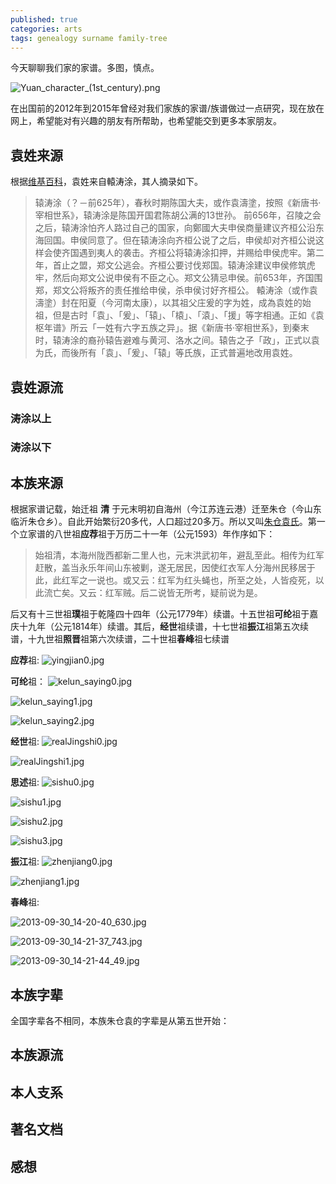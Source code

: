 ```yaml
---
published: true
categories: arts
tags: genealogy surname family-tree
---
```

今天聊聊我们家的家谱。多图，慎点。

![Yuan_character_(1st_century).png]({{site.baseurl}}/images/Yuan_character_(1st_century).png)

在出国前的2012年到2015年曾经对我们家族的家谱/族谱做过一点研究，现在放在网上，希望能对有兴趣的朋友有所帮助，也希望能交到更多本家朋友。

## 袁姓来源
根据[维基百科](https://zh.wikipedia.org/wiki/%E8%BD%85%E5%AE%A3%E4%BB%B2)，袁姓来自轅涛涂，其人摘录如下。
>辕涛涂（？－前625年），春秋时期陈国大夫，或作袁濤塗，按照《新唐书·宰相世系》，辕涛涂是陈国开国君陈胡公满的13世孙。
前656年，召陵之会之后，辕涛涂怕齐人路过自己的国家，向鄭國大夫申侯商量建议齐桓公沿东海回国。申侯同意了。但在辕涛涂向齐桓公说了之后，申侯却对齐桓公说这样会使齐国遇到夷人的袭击。齐桓公将辕涛涂扣押，并赐给申侯虎牢。第二年，首止之盟，郑文公逃会。齐桓公要讨伐郑国。辕涛涂建议申侯修筑虎牢，然后向郑文公说申侯有不臣之心。郑文公猜忌申侯。前653年，齐国围郑，郑文公将叛齐的责任推给申侯，杀申侯讨好齐桓公。
>轅涛涂（或作袁濤塗）封在阳夏（今河南太康），以其祖父庄爰的字为姓，成為袁姓的始祖，但是古时「袁」、「爰」、「辕」、「榬」、「溒」、「援」等字相通。正如《袁枢年谱》所云「一姓有六字五族之异」。据《新唐书·宰相世系》，到秦末时，辕涛涂的裔孙辕告避难与黄河、洛水之间。辕告之子「政」，正式以袁为氏，而後所有「袁」、「爰」、「辕」等氏族，正式普遍地改用袁姓。

## 袁姓源流
### 涛涂以上


### 涛涂以下

## 本族来源
根据家谱记载，始迁祖 **清** 于元末明初自海州（今江苏连云港）迁至朱仓（今山东临沂朱仓乡）。自此开始繁衍20多代，人口超过20多万。所以又叫[朱仓袁氏](https://baike.baidu.com/item/%E6%9C%B1%E4%BB%93%E8%A2%81%E6%B0%8F)。第一个立家谱的八世祖**应荐**祖于万历二十一年（公元1593）年作序如下：
>始祖清，本海州陇西都新二里人也，元末洪武初年，避乱至此。相传为红军赶散，盖当永乐年间山东被剿，遂无居民，因使红衣军人分海州民移居于此，此红军之一说也。或又云：红军为红头蝇也，所至之处，人皆疫死，以此流亡矣。又云：红军贼。后二说皆无所考，疑前说为是。

后又有十三世祖**璞**祖于乾隆四十四年（公元1779年）续谱。十五世祖**可纶**祖于嘉庆十九年（公元1814年）续谱。其后，**经世**祖续谱，十七世祖**振江**祖第五次续谱，十九世祖**照晋**祖第六次续谱，二十世祖**春峰**祖七续谱

**应荐**祖:
![yingjian0.jpg]({{site.baseurl}}/images/yingjian0.jpg)

**可纶**祖：
![kelun_saying0.jpg]({{site.baseurl}}/images/kelun_saying0.jpg)

![kelun_saying1.jpg]({{site.baseurl}}/images/kelun_saying1.jpg)

![kelun_saying2.jpg]({{site.baseurl}}/images/kelun_saying2.jpg)

**经世**祖:
![realJingshi0.jpg]({{site.baseurl}}/images/realJingshi0.jpg)

![realJingshi1.jpg]({{site.baseurl}}/images/realJingshi1.jpg)

**思述**祖:
![sishu0.jpg]({{site.baseurl}}/images/sishu0.jpg)

![sishu1.jpg]({{site.baseurl}}/images/sishu1.jpg)

![sishu2.jpg]({{site.baseurl}}/images/sishu2.jpg)

![sishu3.jpg]({{site.baseurl}}/images/sishu3.jpg)

**振江**祖:
![zhenjiang0.jpg]({{site.baseurl}}/images/zhenjiang0.jpg)

![zhenjiang1.jpg]({{site.baseurl}}/images/zhenjiang1.jpg)


**春峰**祖:

![2013-09-30_14-20-40_630.jpg]({{site.baseurl}}/images/2013-09-30_14-20-40_630.jpg)

![2013-09-30_14-21-37_743.jpg]({{site.baseurl}}/images/2013-09-30_14-21-37_743.jpg)

![2013-09-30_14-21-44_49.jpg]({{site.baseurl}}/images/2013-09-30_14-21-44_49.jpg)


## 本族字辈
全国字辈各不相同，本族朱仓袁的字辈是从第五世开始：
 
## 本族源流

## 本人支系

## 著名文档

## 感想
